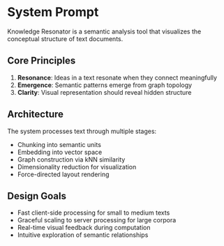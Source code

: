 # System Prompt

Knowledge Resonator is a semantic analysis tool that visualizes the conceptual structure of text documents.

## Core Principles

1. **Resonance**: Ideas in a text resonate when they connect meaningfully
2. **Emergence**: Semantic patterns emerge from graph topology
3. **Clarity**: Visual representation should reveal hidden structure

## Architecture

The system processes text through multiple stages:
- Chunking into semantic units
- Embedding into vector space
- Graph construction via kNN similarity
- Dimensionality reduction for visualization
- Force-directed layout rendering

## Design Goals

- Fast client-side processing for small to medium texts
- Graceful scaling to server processing for large corpora
- Real-time visual feedback during computation
- Intuitive exploration of semantic relationships
